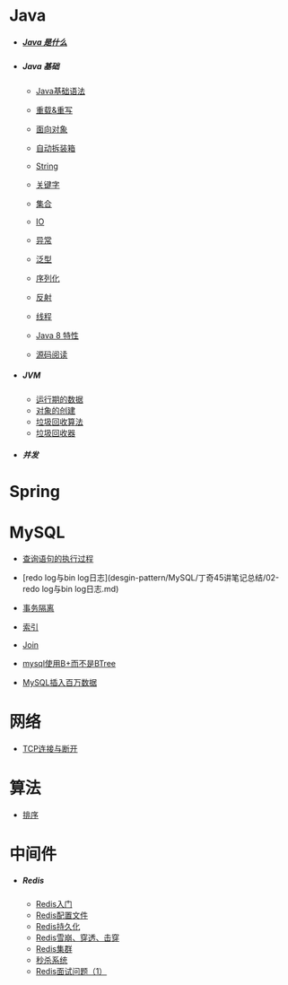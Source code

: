# Java

- ##### [Java 是什么](desgin-pattern/Java/Java是什么.md)
  
- ##### Java 基础

  + [Java基础语法](desgin-pattern/Java/Java基础/Java基础语法.md)

  + [重载&重写](desgin-pattern/Java/Java基础/重载&重写.md)
	
  + [面向对象](desgin-pattern/Java/Java基础/面向对象.md)

  + [自动拆装箱](desgin-pattern/Java/Java基础/自动拆装箱.md)
  
  + [String](desgin-pattern/Java/Java基础/String.md)
  
  + [关键字](desgin-pattern/Java/Java基础/关键字.md)
  
  + [集合](desgin-pattern/Java/Java基础/集合.md)
  
  + [IO](desgin-pattern/Java/Java基础/IO.md)
  
  + [异常](desgin-pattern/Java/Java基础/异常.md)
  
  + [泛型](desgin-pattern/Java/Java基础/泛型.md)
  
  + [序列化](desgin-pattern/Java/Java基础/序列化.md)
  
  + [反射](desgin-pattern/Java/Java基础/反射.md)
  
  + [线程](desgin-pattern/Java/Java基础/线程.md)
  
  + [Java 8 特性](desgin-pattern/Java/Java基础/Java8特性.md)
  
  + [源码阅读](desgin-pattern/Java/Java基础/源码阅读.md)
	
- ##### JVM

  * [运行期的数据](desgin-pattern\Java\JVM\runtimeData.md)  
  * [对象的创建](desgin-pattern\Java\JVM\createObject.md)  
  * [垃圾回收算法](desgin-pattern\Java\JVM\garbageCollectA.md)  
  * [垃圾回收器](desgin-pattern\Java\JVM\garbageCollect.md)

- ##### 并发



# Spring





# MySQL

- [查询语句的执行过程](desgin-pattern/MySQL/丁奇45讲笔记总结/01-查询语句的执行过程.md)

- [redo log与bin log日志](desgin-pattern/MySQL/丁奇45讲笔记总结/02-redo log与bin log日志.md)

- [事务隔离](desgin-pattern/MySQL/丁奇45讲笔记总结/03-事务隔离.md)

- [索引](desgin-pattern/MySQL/丁奇45讲笔记总结/04-索引.md)

- [Join](desgin-pattern/MySQL/Join.md)

- [mysql使用B+而不是BTree](desgin-pattern/MySQL/mysql使用B+而不是BTree.md)

- [MySQL插入百万数据](desgin-pattern/MySQL/MySQL插入百万数据.md)

  

# 网络

- [TCP连接与断开](desgin-pattern/网络/TCP连接断开.md)



# 算法

- [排序](desgin-pattern\算法\排序.md) 

  

# 中间件

- ##### Redis 

  * [Redis入门](desgin-pattern/中间件/Redis/Redis入门.md)
  * [Redis配置文件](desgin-pattern/中间件/Redis/Redis配置文件.md)
  * [Redis持久化](desgin-pattern/中间件/Redis/Redis持久化.md)
  * [Redis雪崩、穿透、击穿](desgin-pattern/中间件/Redis/Redis雪崩、穿透、击穿.md)
  * [Redis集群](desgin-pattern/中间件/Redis/Redis集群.md)
  * [秒杀系统](https://mp.weixin.qq.com/s/KWb3POodisbOEsQVblsoGw) 
  * [Redis面试问题（1）](desgin-pattern/中间件/Redis/Redis面试问题（1）.md)

